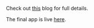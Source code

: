 Check out [this](https://imrankhan17.github.io/pages/flask) blog for full details.

The final app is live [here](https://avbw48ujsh.execute-api.eu-west-2.amazonaws.com/dev).
